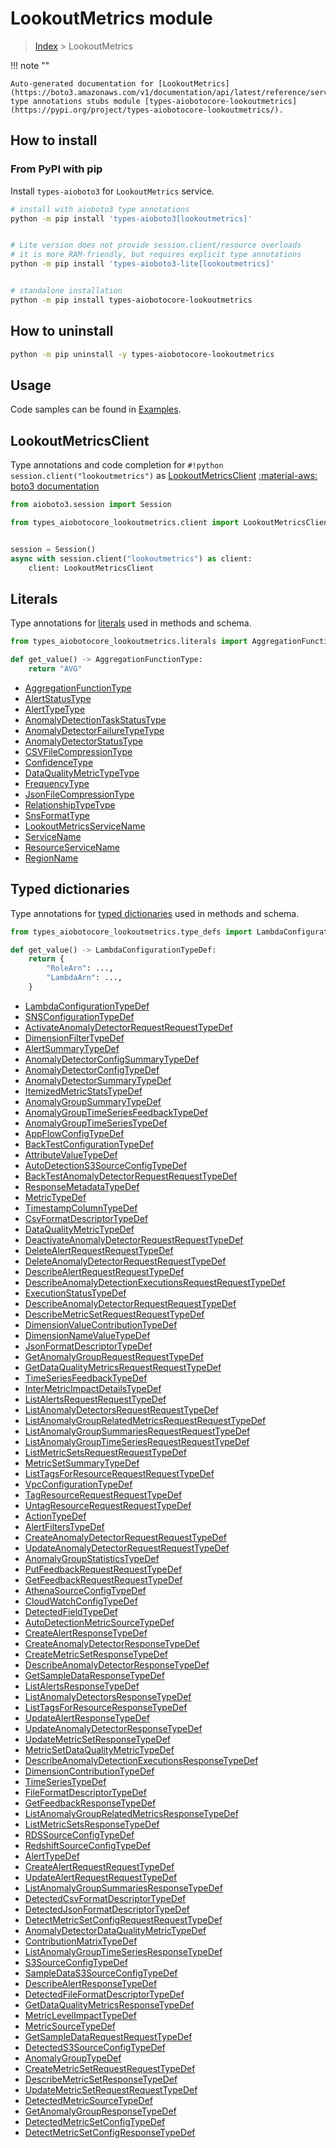 # LookoutMetrics module

> [Index](../README.md) > LookoutMetrics


!!! note ""

    Auto-generated documentation for [LookoutMetrics](https://boto3.amazonaws.com/v1/documentation/api/latest/reference/services/lookoutmetrics.html#LookoutMetrics)
    type annotations stubs module [types-aiobotocore-lookoutmetrics](https://pypi.org/project/types-aiobotocore-lookoutmetrics/).

## How to install



### From PyPI with pip

Install `types-aioboto3` for `LookoutMetrics` service.

```bash
# install with aioboto3 type annotations
python -m pip install 'types-aioboto3[lookoutmetrics]'


# Lite version does not provide session.client/resource overloads
# it is more RAM-friendly, but requires explicit type annotations
python -m pip install 'types-aioboto3-lite[lookoutmetrics]'


# standalone installation
python -m pip install types-aiobotocore-lookoutmetrics
```



## How to uninstall

```bash
python -m pip uninstall -y types-aiobotocore-lookoutmetrics
```

## Usage

Code samples can be found in [Examples](./usage.md).

## LookoutMetricsClient

Type annotations and code completion for  `#!python session.client("lookoutmetrics")` as [LookoutMetricsClient](./client.md)
[:material-aws: boto3 documentation](https://boto3.amazonaws.com/v1/documentation/api/latest/reference/services/lookoutmetrics.html#LookoutMetrics.Client)

```python title="Usage example"
from aioboto3.session import Session

from types_aiobotocore_lookoutmetrics.client import LookoutMetricsClient


session = Session()
async with session.client("lookoutmetrics") as client:
    client: LookoutMetricsClient
```








## Literals

Type annotations for [literals](./literals.md) used in methods and schema.

```python title="Usage example"
from types_aiobotocore_lookoutmetrics.literals import AggregationFunctionType

def get_value() -> AggregationFunctionType:
    return "AVG"
```

- [AggregationFunctionType](./literals.md#aggregationfunctiontype)
- [AlertStatusType](./literals.md#alertstatustype)
- [AlertTypeType](./literals.md#alerttypetype)
- [AnomalyDetectionTaskStatusType](./literals.md#anomalydetectiontaskstatustype)
- [AnomalyDetectorFailureTypeType](./literals.md#anomalydetectorfailuretypetype)
- [AnomalyDetectorStatusType](./literals.md#anomalydetectorstatustype)
- [CSVFileCompressionType](./literals.md#csvfilecompressiontype)
- [ConfidenceType](./literals.md#confidencetype)
- [DataQualityMetricTypeType](./literals.md#dataqualitymetrictypetype)
- [FrequencyType](./literals.md#frequencytype)
- [JsonFileCompressionType](./literals.md#jsonfilecompressiontype)
- [RelationshipTypeType](./literals.md#relationshiptypetype)
- [SnsFormatType](./literals.md#snsformattype)
- [LookoutMetricsServiceName](./literals.md#lookoutmetricsservicename)
- [ServiceName](./literals.md#servicename)
- [ResourceServiceName](./literals.md#resourceservicename)
- [RegionName](./literals.md#regionname)




## Typed dictionaries

Type annotations for [typed dictionaries](./type_defs.md) used in methods and schema.

```python title="Usage example"
from types_aiobotocore_lookoutmetrics.type_defs import LambdaConfigurationTypeDef

def get_value() -> LambdaConfigurationTypeDef:
    return {
        "RoleArn": ...,
        "LambdaArn": ...,
    }
```

- [LambdaConfigurationTypeDef](./type_defs.md#lambdaconfigurationtypedef)
- [SNSConfigurationTypeDef](./type_defs.md#snsconfigurationtypedef)
- [ActivateAnomalyDetectorRequestRequestTypeDef](./type_defs.md#activateanomalydetectorrequestrequesttypedef)
- [DimensionFilterTypeDef](./type_defs.md#dimensionfiltertypedef)
- [AlertSummaryTypeDef](./type_defs.md#alertsummarytypedef)
- [AnomalyDetectorConfigSummaryTypeDef](./type_defs.md#anomalydetectorconfigsummarytypedef)
- [AnomalyDetectorConfigTypeDef](./type_defs.md#anomalydetectorconfigtypedef)
- [AnomalyDetectorSummaryTypeDef](./type_defs.md#anomalydetectorsummarytypedef)
- [ItemizedMetricStatsTypeDef](./type_defs.md#itemizedmetricstatstypedef)
- [AnomalyGroupSummaryTypeDef](./type_defs.md#anomalygroupsummarytypedef)
- [AnomalyGroupTimeSeriesFeedbackTypeDef](./type_defs.md#anomalygrouptimeseriesfeedbacktypedef)
- [AnomalyGroupTimeSeriesTypeDef](./type_defs.md#anomalygrouptimeseriestypedef)
- [AppFlowConfigTypeDef](./type_defs.md#appflowconfigtypedef)
- [BackTestConfigurationTypeDef](./type_defs.md#backtestconfigurationtypedef)
- [AttributeValueTypeDef](./type_defs.md#attributevaluetypedef)
- [AutoDetectionS3SourceConfigTypeDef](./type_defs.md#autodetections3sourceconfigtypedef)
- [BackTestAnomalyDetectorRequestRequestTypeDef](./type_defs.md#backtestanomalydetectorrequestrequesttypedef)
- [ResponseMetadataTypeDef](./type_defs.md#responsemetadatatypedef)
- [MetricTypeDef](./type_defs.md#metrictypedef)
- [TimestampColumnTypeDef](./type_defs.md#timestampcolumntypedef)
- [CsvFormatDescriptorTypeDef](./type_defs.md#csvformatdescriptortypedef)
- [DataQualityMetricTypeDef](./type_defs.md#dataqualitymetrictypedef)
- [DeactivateAnomalyDetectorRequestRequestTypeDef](./type_defs.md#deactivateanomalydetectorrequestrequesttypedef)
- [DeleteAlertRequestRequestTypeDef](./type_defs.md#deletealertrequestrequesttypedef)
- [DeleteAnomalyDetectorRequestRequestTypeDef](./type_defs.md#deleteanomalydetectorrequestrequesttypedef)
- [DescribeAlertRequestRequestTypeDef](./type_defs.md#describealertrequestrequesttypedef)
- [DescribeAnomalyDetectionExecutionsRequestRequestTypeDef](./type_defs.md#describeanomalydetectionexecutionsrequestrequesttypedef)
- [ExecutionStatusTypeDef](./type_defs.md#executionstatustypedef)
- [DescribeAnomalyDetectorRequestRequestTypeDef](./type_defs.md#describeanomalydetectorrequestrequesttypedef)
- [DescribeMetricSetRequestRequestTypeDef](./type_defs.md#describemetricsetrequestrequesttypedef)
- [DimensionValueContributionTypeDef](./type_defs.md#dimensionvaluecontributiontypedef)
- [DimensionNameValueTypeDef](./type_defs.md#dimensionnamevaluetypedef)
- [JsonFormatDescriptorTypeDef](./type_defs.md#jsonformatdescriptortypedef)
- [GetAnomalyGroupRequestRequestTypeDef](./type_defs.md#getanomalygrouprequestrequesttypedef)
- [GetDataQualityMetricsRequestRequestTypeDef](./type_defs.md#getdataqualitymetricsrequestrequesttypedef)
- [TimeSeriesFeedbackTypeDef](./type_defs.md#timeseriesfeedbacktypedef)
- [InterMetricImpactDetailsTypeDef](./type_defs.md#intermetricimpactdetailstypedef)
- [ListAlertsRequestRequestTypeDef](./type_defs.md#listalertsrequestrequesttypedef)
- [ListAnomalyDetectorsRequestRequestTypeDef](./type_defs.md#listanomalydetectorsrequestrequesttypedef)
- [ListAnomalyGroupRelatedMetricsRequestRequestTypeDef](./type_defs.md#listanomalygrouprelatedmetricsrequestrequesttypedef)
- [ListAnomalyGroupSummariesRequestRequestTypeDef](./type_defs.md#listanomalygroupsummariesrequestrequesttypedef)
- [ListAnomalyGroupTimeSeriesRequestRequestTypeDef](./type_defs.md#listanomalygrouptimeseriesrequestrequesttypedef)
- [ListMetricSetsRequestRequestTypeDef](./type_defs.md#listmetricsetsrequestrequesttypedef)
- [MetricSetSummaryTypeDef](./type_defs.md#metricsetsummarytypedef)
- [ListTagsForResourceRequestRequestTypeDef](./type_defs.md#listtagsforresourcerequestrequesttypedef)
- [VpcConfigurationTypeDef](./type_defs.md#vpcconfigurationtypedef)
- [TagResourceRequestRequestTypeDef](./type_defs.md#tagresourcerequestrequesttypedef)
- [UntagResourceRequestRequestTypeDef](./type_defs.md#untagresourcerequestrequesttypedef)
- [ActionTypeDef](./type_defs.md#actiontypedef)
- [AlertFiltersTypeDef](./type_defs.md#alertfilterstypedef)
- [CreateAnomalyDetectorRequestRequestTypeDef](./type_defs.md#createanomalydetectorrequestrequesttypedef)
- [UpdateAnomalyDetectorRequestRequestTypeDef](./type_defs.md#updateanomalydetectorrequestrequesttypedef)
- [AnomalyGroupStatisticsTypeDef](./type_defs.md#anomalygroupstatisticstypedef)
- [PutFeedbackRequestRequestTypeDef](./type_defs.md#putfeedbackrequestrequesttypedef)
- [GetFeedbackRequestRequestTypeDef](./type_defs.md#getfeedbackrequestrequesttypedef)
- [AthenaSourceConfigTypeDef](./type_defs.md#athenasourceconfigtypedef)
- [CloudWatchConfigTypeDef](./type_defs.md#cloudwatchconfigtypedef)
- [DetectedFieldTypeDef](./type_defs.md#detectedfieldtypedef)
- [AutoDetectionMetricSourceTypeDef](./type_defs.md#autodetectionmetricsourcetypedef)
- [CreateAlertResponseTypeDef](./type_defs.md#createalertresponsetypedef)
- [CreateAnomalyDetectorResponseTypeDef](./type_defs.md#createanomalydetectorresponsetypedef)
- [CreateMetricSetResponseTypeDef](./type_defs.md#createmetricsetresponsetypedef)
- [DescribeAnomalyDetectorResponseTypeDef](./type_defs.md#describeanomalydetectorresponsetypedef)
- [GetSampleDataResponseTypeDef](./type_defs.md#getsampledataresponsetypedef)
- [ListAlertsResponseTypeDef](./type_defs.md#listalertsresponsetypedef)
- [ListAnomalyDetectorsResponseTypeDef](./type_defs.md#listanomalydetectorsresponsetypedef)
- [ListTagsForResourceResponseTypeDef](./type_defs.md#listtagsforresourceresponsetypedef)
- [UpdateAlertResponseTypeDef](./type_defs.md#updatealertresponsetypedef)
- [UpdateAnomalyDetectorResponseTypeDef](./type_defs.md#updateanomalydetectorresponsetypedef)
- [UpdateMetricSetResponseTypeDef](./type_defs.md#updatemetricsetresponsetypedef)
- [MetricSetDataQualityMetricTypeDef](./type_defs.md#metricsetdataqualitymetrictypedef)
- [DescribeAnomalyDetectionExecutionsResponseTypeDef](./type_defs.md#describeanomalydetectionexecutionsresponsetypedef)
- [DimensionContributionTypeDef](./type_defs.md#dimensioncontributiontypedef)
- [TimeSeriesTypeDef](./type_defs.md#timeseriestypedef)
- [FileFormatDescriptorTypeDef](./type_defs.md#fileformatdescriptortypedef)
- [GetFeedbackResponseTypeDef](./type_defs.md#getfeedbackresponsetypedef)
- [ListAnomalyGroupRelatedMetricsResponseTypeDef](./type_defs.md#listanomalygrouprelatedmetricsresponsetypedef)
- [ListMetricSetsResponseTypeDef](./type_defs.md#listmetricsetsresponsetypedef)
- [RDSSourceConfigTypeDef](./type_defs.md#rdssourceconfigtypedef)
- [RedshiftSourceConfigTypeDef](./type_defs.md#redshiftsourceconfigtypedef)
- [AlertTypeDef](./type_defs.md#alerttypedef)
- [CreateAlertRequestRequestTypeDef](./type_defs.md#createalertrequestrequesttypedef)
- [UpdateAlertRequestRequestTypeDef](./type_defs.md#updatealertrequestrequesttypedef)
- [ListAnomalyGroupSummariesResponseTypeDef](./type_defs.md#listanomalygroupsummariesresponsetypedef)
- [DetectedCsvFormatDescriptorTypeDef](./type_defs.md#detectedcsvformatdescriptortypedef)
- [DetectedJsonFormatDescriptorTypeDef](./type_defs.md#detectedjsonformatdescriptortypedef)
- [DetectMetricSetConfigRequestRequestTypeDef](./type_defs.md#detectmetricsetconfigrequestrequesttypedef)
- [AnomalyDetectorDataQualityMetricTypeDef](./type_defs.md#anomalydetectordataqualitymetrictypedef)
- [ContributionMatrixTypeDef](./type_defs.md#contributionmatrixtypedef)
- [ListAnomalyGroupTimeSeriesResponseTypeDef](./type_defs.md#listanomalygrouptimeseriesresponsetypedef)
- [S3SourceConfigTypeDef](./type_defs.md#s3sourceconfigtypedef)
- [SampleDataS3SourceConfigTypeDef](./type_defs.md#sampledatas3sourceconfigtypedef)
- [DescribeAlertResponseTypeDef](./type_defs.md#describealertresponsetypedef)
- [DetectedFileFormatDescriptorTypeDef](./type_defs.md#detectedfileformatdescriptortypedef)
- [GetDataQualityMetricsResponseTypeDef](./type_defs.md#getdataqualitymetricsresponsetypedef)
- [MetricLevelImpactTypeDef](./type_defs.md#metriclevelimpacttypedef)
- [MetricSourceTypeDef](./type_defs.md#metricsourcetypedef)
- [GetSampleDataRequestRequestTypeDef](./type_defs.md#getsampledatarequestrequesttypedef)
- [DetectedS3SourceConfigTypeDef](./type_defs.md#detecteds3sourceconfigtypedef)
- [AnomalyGroupTypeDef](./type_defs.md#anomalygrouptypedef)
- [CreateMetricSetRequestRequestTypeDef](./type_defs.md#createmetricsetrequestrequesttypedef)
- [DescribeMetricSetResponseTypeDef](./type_defs.md#describemetricsetresponsetypedef)
- [UpdateMetricSetRequestRequestTypeDef](./type_defs.md#updatemetricsetrequestrequesttypedef)
- [DetectedMetricSourceTypeDef](./type_defs.md#detectedmetricsourcetypedef)
- [GetAnomalyGroupResponseTypeDef](./type_defs.md#getanomalygroupresponsetypedef)
- [DetectedMetricSetConfigTypeDef](./type_defs.md#detectedmetricsetconfigtypedef)
- [DetectMetricSetConfigResponseTypeDef](./type_defs.md#detectmetricsetconfigresponsetypedef)

